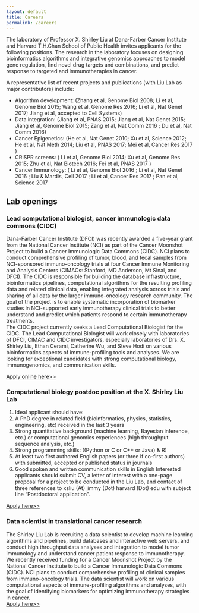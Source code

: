 ```yaml
---
layout: default
title: Careers
permalink: /careers
---
```


The laboratory of Professor X. Shirley Liu at Dana-Farber Cancer Institute and Harvard T.H.Chan School of Public Health invites applicants for the following positions. The research in the laboratory focuses on designing bioinformatics algorithms and integrative genomics approaches to model gene regulation, find novel drug targets and combinations, and predict response to targeted and immunotherapies in cancer. <br>

A representative list of recent projects and publications (with Liu Lab as major contributors) include: <br>
- Algorithm development: (Zhang et al, Genome Biol 2008; Li et al, Genome Biol 2015; Wang et al, Genome Res 2016; Li et al, Nat Genet 2017; Jiang et al, accepted to Cell Systems)
- Data integration: (Jiang et al, PNAS 2015; Jiang et al, Nat Genet 2015; Jiang et al, Genome Biol 2015; Zang et al, Nat Comm 2016 ; Du et al, Nat Comm 2016)
- Cancer Epigenetics: (He et al, Nat Genet 2010; Xu et al, Science 2012; He et al, Nat Meth 2014; Liu et al, PNAS 2017; Mei et al, Cancer Res 2017 )
- CRISPR screens: ( Li et al, Genome Biol 2014; Xu et al, Genome Res 2015; Zhu et al, Nat Biotech 2016; Fei et al, PNAS 2017 )
- Cancer Immunology: ( Li et al, Genome Biol 2016 ; Li et al, Nat Genet 2016 ; Liu & Mardis, Cell 2017 ; Li et al, Cancer Res 2017 ; Pan et al, Science 2017

## Lab openings
### Lead computational biologist, cancer immunologic data commons (CIDC)
Dana-Farber Cancer Institute (DFCI) was recently awarded a five-year grant from the National Cancer Institute (NCI) as part of the Cancer Moonshot Project to build a Cancer Immunologic Data Commons (CIDC). NCI plans to conduct comprehensive profiling of tumor, blood, and fecal samples from NCI-sponsored immuno-oncology trials at four Cancer Immune Monitoring and Analysis Centers (CIMACs: Stanford, MD Anderson, Mt Sinai, and DFCI). The CIDC is responsible for building the database infrastructure, bioinformatics pipelines, computational algorithms for the resulting profiling data and related clinical data, enabling integrated analysis across trials and sharing of all data by the larger immuno-oncology research community. The goal of the project is to enable systematic incorporation of biomarker studies in NCI-supported early immunotherapy clinical trials to better understand and predict which patients respond to certain immunotherapy treatments. <br>
The CIDC project currently seeks a Lead Computational Biologist for the CIDC. The Lead Computational Biologist will work closely with laboratories of DFCI, CIMAC and CIDC investigators, especially laboratories of Drs. X. Shirley Liu, Ethan Cerami, Catherine Wu, and Steve Hodi on various bioinformatics aspects of immune-profiling tools and analyses. We are looking for exceptional candidates with strong computational biology, immunogenomics, and communication skills.

[Apply online here>>](https://careers-dfci.icims.com/jobs/12318/lead-computational-biologist%2C-cancer-immunologic-data-commons-%28cidc%29/job?mobile=false&width=934&height=500&bga=true&needsRedirect=false&jan1offset=-300&jun1offset=-240)

### Computational biology postdoc position at the X. Shirley Liu Lab
1. Ideal applicant should have: <br>
2. A PhD degree in related field (bioinformatics, physics, statistics, engineering, etc) received in the last 3 years
3. Strong quantitative background (machine learning, Bayesian inference, etc.) or computational genomics experiences (high throughput sequence analysis, etc.)
4. Strong programming skills: ((Python or C or C++ or Java) & R)
5. At least two first authored English papers (or three if co-first authors) with submitted, accepted or published status in journals
6. Good spoken and written communication skills in English
Interested applicants should submit CV, a letter of interest with a one-page proposal for a project to be conducted in the Liu Lab, and contact of three references to xsliu (At) jimmy (Dot) harvard (Dot) edu with subject line “Postdoctoral application”.

[Apply here>>](mailto:xsliu@jimmy.harvard.edu)

### Data scientist in translational cancer research
The Shirley Liu Lab is recruiting a data scientist to develop machine learning algorithms and pipelines, build databases and interactive web servers, and conduct high throughput data analyses and integration to model tumor immunology and understand cancer patient response to immunotherapy. We recently received funding for a Cancer Moonshot Project by the National Cancer Institute to build a Cancer Immunologic Data Commons (CIDC). NCI plans to conduct comprehensive profiling of clinical samples from immuno-oncology trials. The data scientist will work on various computational aspects of immune-profiling algorithms and analyses, with the goal of identifying biomarkers for optimizing immunotherapy strategies in cancer. <br>
[Apply here>>](mailto:xsliu@jimmy.harvard.edu)